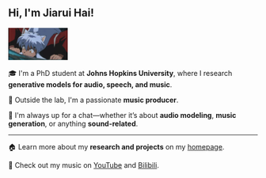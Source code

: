 <h2>Hi, I'm Jiarui Hai!</h2>

<img src="犬夜叉.gif" alt="Logo" width="120"/>

🎓 I'm a PhD student at **Johns Hopkins University**, where I research **generative models for audio, speech, and music**.

🎹 Outside the lab, I'm a passionate **music producer**.

💬 I'm always up for a chat—whether it’s about **audio modeling**, **music generation**, or anything **sound-related**.

<hr>

🏠 Learn more about my **research and projects** on my [homepage](https://haidog-yaqub.github.io).

🎵 Check out my music on [YouTube](https://www.youtube.com/@higobeatz) and [Bilibili](https://space.bilibili.com/182484522).

